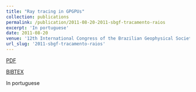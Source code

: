 ```yaml
---
title: "Ray tracing in GPGPUs"
collection: publications
permalink: /publication/2011-08-20-2011-sbgf-tracamento-raios
excerpt: 'In portuguese'
date: 2011-08-20
venue: '12th International Congress of the Brazilian Geophysical Society'
url_slug: '2011-sbgf-tracamento-raios'
---
```


<a href='http://pdroalves.github.io/files/publications/2011-sbgf-tracamento-raios.pdf'>PDF</a>


<a href='http://pdroalves.github.io/files/publications/2011-sbgf-tracamento-raios.bib'>BIBTEX</a>

In portuguese

